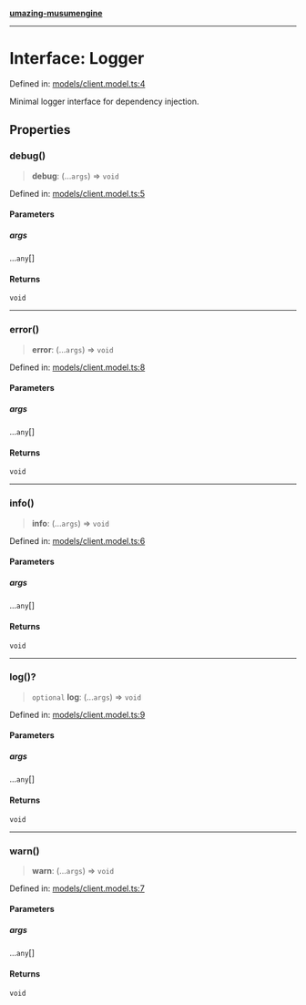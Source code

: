 [**umazing-musumengine**](../../README.md)

***

# Interface: Logger

Defined in: [models/client.model.ts:4](https://github.com/davinidae/umazing-musumengine/blob/51f61211084dfe767110f78265e0aa27a13c00d0/src/models/client.model.ts#L4)

Minimal logger interface for dependency injection.

## Properties

### debug()

> **debug**: (...`args`) => `void`

Defined in: [models/client.model.ts:5](https://github.com/davinidae/umazing-musumengine/blob/51f61211084dfe767110f78265e0aa27a13c00d0/src/models/client.model.ts#L5)

#### Parameters

##### args

...`any`[]

#### Returns

`void`

***

### error()

> **error**: (...`args`) => `void`

Defined in: [models/client.model.ts:8](https://github.com/davinidae/umazing-musumengine/blob/51f61211084dfe767110f78265e0aa27a13c00d0/src/models/client.model.ts#L8)

#### Parameters

##### args

...`any`[]

#### Returns

`void`

***

### info()

> **info**: (...`args`) => `void`

Defined in: [models/client.model.ts:6](https://github.com/davinidae/umazing-musumengine/blob/51f61211084dfe767110f78265e0aa27a13c00d0/src/models/client.model.ts#L6)

#### Parameters

##### args

...`any`[]

#### Returns

`void`

***

### log()?

> `optional` **log**: (...`args`) => `void`

Defined in: [models/client.model.ts:9](https://github.com/davinidae/umazing-musumengine/blob/51f61211084dfe767110f78265e0aa27a13c00d0/src/models/client.model.ts#L9)

#### Parameters

##### args

...`any`[]

#### Returns

`void`

***

### warn()

> **warn**: (...`args`) => `void`

Defined in: [models/client.model.ts:7](https://github.com/davinidae/umazing-musumengine/blob/51f61211084dfe767110f78265e0aa27a13c00d0/src/models/client.model.ts#L7)

#### Parameters

##### args

...`any`[]

#### Returns

`void`
